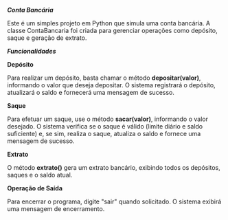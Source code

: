 ***Conta Bancária***

Este é um simples projeto em Python que simula uma conta bancária. A classe ContaBancaria foi criada para gerenciar operações como depósito, saque e geração de extrato.

***Funcionalidades***

**Depósito**

Para realizar um depósito, basta chamar o método **depositar(valor)**, informando o valor que deseja depositar. O sistema registrará o depósito, atualizará o saldo e fornecerá uma mensagem de sucesso.

**Saque**

Para efetuar um saque, use o método **sacar(valor)**, informando o valor desejado. O sistema verifica se o saque é válido (limite diário e saldo suficiente) e, se sim, realiza o saque, atualiza o saldo e fornece uma mensagem de sucesso.

**Extrato**

O método **extrato()** gera um extrato bancário, exibindo todos os depósitos, saques e o saldo atual.

**Operação de Saída**

Para encerrar o programa, digite "sair" quando solicitado. O sistema exibirá uma mensagem de encerramento.
